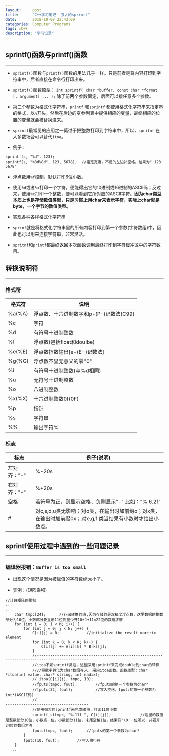 ```yaml
---
layout:     post
title:      "C++学习笔记——强大的sprintf"
date:       2018-10-08 22:43:00
categories: Computer Programs
tags: ๑C++
description: "学习记录"
---
```


## sprintf()函数与printf()函数
---

- `sprintf()`函数与`printf()`函数的用法几乎一样。只是前者是将内容打印到字符串中，后者直接在命令行打印出来。

- `sprintf()`函数原型： `int sprintf( char *buffer, const char *format [, argument] ... );` 除了前两个参数固定，后面可以接任意多个参数。

- 第二个参数为格式化字符串，`printf` 和`sprintf` 都使用格式化字符串来指定串的格式，以`%`开头，然后在后边的变参列表中提供相应的变量，最终相应的位置的变量就会被替换进来。


- `sprintf`最常见的应用之一莫过于把整数打印到字符串中，所以，`spritnf` 在大多数场合可以替代`itoa`。

- 例子：
```
sprintf(s, "%d", 123);
sprintf(s, "%8d%8d", 123, 5678);  //指定宽度，不足的左边补空格，结果为" 123 5678"
```

- 浮点数用`%f`控制，默认打印6位小数。

- 使用`%d`或者`%x`打印一个字符，便能得出它的10进制或16进制的ASCII码；反过来，使用`%c`打印一个整数，便可以看到它所对应的ASCII字符。**因为char类型本质上也是存储数值类型，只是习惯上用char来表示字符，实际上char就是byte，一个字节的数值类型。**

- [实现各种各样格式化字符串](http://lib.csdn.net/article/cplusplus/29221)

- `sprinf`就是将格式化字符串里的所有内容打印到第一个参数(字符数组)中，因此也可以用来连接字符串，非常灵活。

- `spritnf`和`printf`都最终返回本次函数调用最终打印到字符缓冲区中的字符数目。

## 转换说明符
---

### 格式符

|格式符|说明|
|---|---|
|%a(%A)    | 浮点数、十六进制数字和p-(P-)记数法(C99)|
|%c        | 字符 |
|%d        | 有符号十进制整数 |
|%f        | 浮点数(包括float和doulbe)  |
|%e(%E)    | 浮点数指数输出[e-(E-)记数法] |
|%g(%G)    | 浮点数不显无意义的零"0"  |
|%i        | 有符号十进制整数(与%d相同)  |
|%u        | 无符号十进制整数 |
|%o        | 八进制整数  |
|%x(%X)    | 十六进制整数0f(0F) |
|%p        | 指针 |
|%s        | 字符串  |
|%%        | 输出字符%  |

### 标志
|标志|例子(说明)|
|---|---|
|左对齐："-"| %-20s|
|右对齐："+"| %+20s|
|空格| 若符号为正，则显示空格，负则显示"-"  比如："% 6.2f"|      
|#| 对c,s,d,u类无影响；对o类，在输出时加前缀o；对x类，在输出时加前缀0x；对e,g,f 类当结果有小数时才给出小数点。|

## sprintf使用过程中遇到的一些问题记录
---

### 编译器报错：`Buffer is too small`

- 出现这个情况是因为被赋值的字符数组太小了。

- 实例：(矩阵乘积)
```
//计算矩阵的乘积
...
...
	char tmpc[24];		//存储转换的值,因为存储的是双精度浮点数，这里数据的整数部分为10位，小数部分要显示11位则至少开10+1+11=22位的数组才够
	for (int i = 0; i < M; i++) {
		for (int j = 0; j < N; j++) {
			C[i][j] = 0;			//initialize the result martrix element
			for (int k = 0; k < K; k++) {
				C[i][j] += A[i][k] * B[k][j];
			}
			//---------------------------------------------------------------------------------------------
			//itoa不如sprintf灵活，这里采用sprintf来完成double到char的转换
			////将数字转化为char数组写入, 采用itoa函数。函数原型：char *itoa(int value, char* string, int radix);
			//_itoa(C[i][j], tmpc, 10);
			//fputs(tmpc, fout);		//fputs的第一个参数为char*
			//fputc(32, fout);			//写入空格，fputc的第一个参数为int*(ASCII码)
			//---------------------------------------------------------------------------------------------
			//使用强大的sprintf来完成转换，打印11位小数
			sprintf_s(tmpc, "%.11f ", C[i][j]);				//这里的数值是整数部分10位，小数点一位，小数部分11位，末尾空格1位，结束符'\0'一位所以一共要开24位的数组才够
			fputs(tmpc, fout);		//fputs的第一个参数为char*
		}
		fputc(10, fout);		//写入换行符
	}
  ...
```

